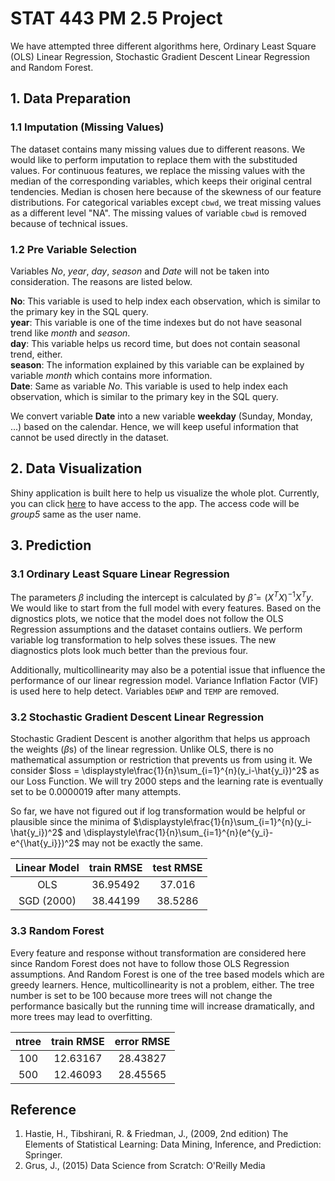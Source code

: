 # **STAT 443** PM 2.5 Project
We have attempted three different algorithms here, Ordinary Least Square (OLS) Linear Regression, Stochastic Gradient Descent Linear Regression and Random Forest.

## 1. Data Preparation
### 1.1 Imputation (Missing Values)
The dataset contains many missing values due to different reasons. We would like to perform imputation to replace them with the substituded values. For continuous features, we replace the missing values with the median of the corresponding variables, which keeps their original central tendencies. Median is chosen here because of the skewness of our feature distributions. For categorical variables except `cbwd`, we treat missing values as a different level "NA". The missing values of variable `cbwd` is removed because of technical issues. 

### 1.2 Pre Variable Selection
Variables *No*, *year*, *day*, *season* and *Date* will not be taken into consideration. The reasons are listed below. 

**No**: This variable is used to help index each observation, which is similar to the primary key in the SQL query.  
**year**: This variable is one of the time indexes but do not have seasonal trend like *month* and *season*.  
**day**: This variable helps us record time, but does not contain seasonal trend, either.  
**season**: The information explained by this variable can be explained by variable *month* which contains more information.  
**Date**: Same as variable *No*. This variable is used to help index each observation, which is similar to the primary key in the SQL query.

We convert variable **Date** into a new variable **weekday** (Sunday, Monday, ...) based on the calendar. Hence, we will keep useful information that cannot be used directly in the dataset. 

## 2. Data Visualization 
Shiny application is built here to help us visualize the whole plot. Currently, you can click [here](https://wenkehuang.shinyapps.io/stat443/) to have access to the app. The access code will be *group5* same as the user name.

## 3. Prediction
### 3.1 Ordinary Least Square Linear Regression
The parameters $\beta$ including the intercept is calculated by $\hat{\beta} = (X^T X)^{-1}X^Ty$. We would like to start from the full model with every features. Based on the dignostics plots, we notice that the model does not follow the OLS Regression assumptions and the dataset contains outliers. We perform variable log transformation to help solves these issues. The new diagnostics plots look much better than the previous four. 

Additionally, multicollinearity may also be a potential issue that influence the performance of our linear regression model. Variance Inflation Factor (VIF) is used here to help detect. Variables `DEWP` and `TEMP` are removed. 

### 3.2 Stochastic Gradient Descent Linear Regression
Stochastic Gradient Descent is another algorithm that helps us approach the weights ($\beta$s) of the linear regression. Unlike OLS, there is no mathematical assumption or restriction that prevents us from using it. We consider $loss = \displaystyle\frac{1}{n}\sum_{i=1}^{n}(y_i-\hat{y_i})^2$ as our Loss Function. We will try 2000 steps and the learning rate is eventually set to be 0.0000019 after many attempts. 

So far, we have not figured out if log transformation would be helpful or plausible since the minima of $\displaystyle\frac{1}{n}\sum_{i=1}^{n}(y_i-\hat{y_i})^2$ and \displaystyle\frac{1}{n}\sum_{i=1}^{n}(e^{y_i}-e^{\hat{y_i}})^2$ may not be exactly the same. 

| Linear Model | train RMSE | test RMSE |
|:------------:|:----------:|:---------:|
|      OLS     |  36.95492  |   37.016  |
|  SGD (2000)  |  38.44199  |  38.5286  |

### 3.3 Random Forest
Every feature and response without transformation are considered here since Random Forest does not have to follow those OLS Regression assumptions. And Random Forest is one of the tree based models which are greedy learners. Hence, multicollinearity is not a problem, either. The tree number is set to be 100 because more trees will not change the performance basically but the running time will increase dramatically, and more trees may lead to overfitting. 

| ntree | train RMSE | error RMSE |
|:-----:|:----------:|:----------:|
|  100  |  12.63167  |  28.43827  |
|  500  |  12.46093  |  28.45565  |

## Reference
1. Hastie, H., Tibshirani, R. & Friedman, J., (2009, 2nd edition) The Elements of Statistical Learning: Data Mining, Inference, and Prediction: Springer.  
2. Grus, J., (2015) Data Science from Scratch: O'Reilly Media
